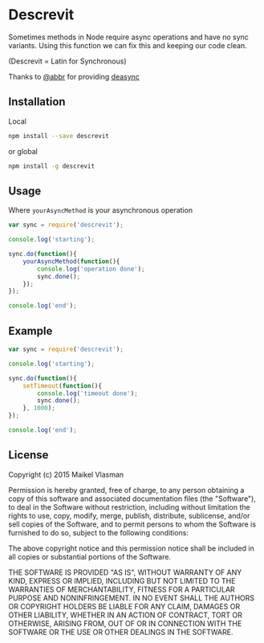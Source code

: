 # Descrevit

Sometimes methods in Node require async operations and have no sync variants. Using this function we can fix this and keeping our code clean.

(Descrevit = Latin for Synchronous)

Thanks to [@abbr](https://github.com/abbr) for providing [deasync](https://github.com/abbr/deasync)

## Installation
Local
```bash
npm install --save descrevit
```
or global
```bash
npm install -g descrevit
```

## Usage
Where `yourAsyncMethod` is your asynchronous operation
```javascript
var sync = require('descrevit');

console.log('starting');

sync.do(function(){
    yourAsyncMethod(function(){
        console.log('operation done');
        sync.done();
    });
});

console.log('end');
```

## Example
```javascript
var sync = require('descrevit');

console.log('starting');

sync.do(function(){
    setTimeout(function(){
        console.log('timeout done');
        sync.done();
    }, 1000);
});

console.log('end');
```

## License
Copyright (c) 2015 Maikel Vlasman

Permission is hereby granted, free of charge, to any person obtaining a
copy of this software and associated documentation files (the "Software"),
to deal in the Software without restriction, including without limitation
the rights to use, copy, modify, merge, publish, distribute, sublicense,
and/or sell copies of the Software, and to permit persons to whom the
Software is furnished to do so, subject to the following conditions:

The above copyright notice and this permission notice shall be included in
all copies or substantial portions of the Software.

THE SOFTWARE IS PROVIDED "AS IS", WITHOUT WARRANTY OF ANY KIND, EXPRESS OR
IMPLIED, INCLUDING BUT NOT LIMITED TO THE WARRANTIES OF MERCHANTABILITY,
FITNESS FOR A PARTICULAR PURPOSE AND NONINFRINGEMENT. IN NO EVENT SHALL THE
AUTHORS OR COPYRIGHT HOLDERS BE LIABLE FOR ANY CLAIM, DAMAGES OR OTHER
LIABILITY, WHETHER IN AN ACTION OF CONTRACT, TORT OR OTHERWISE, ARISING
FROM, OUT OF OR IN CONNECTION WITH THE SOFTWARE OR THE USE OR OTHER
DEALINGS IN THE SOFTWARE.
